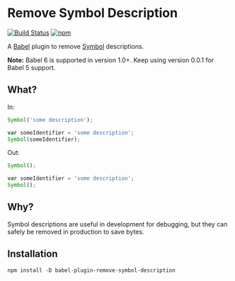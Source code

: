 # Remove Symbol Description

[![Build Status](https://travis-ci.org/kentor/babel-plugin-remove-symbol-description.svg)](https://travis-ci.org/kentor/babel-plugin-remove-symbol-description) [![npm](https://img.shields.io/npm/v/babel-plugin-remove-symbol-description.svg)](https://www.npmjs.com/package/babel-plugin-remove-symbol-description)

A [Babel][b] plugin to remove [Symbol][s] descriptions.

**Note:** Babel 6 is supported in version 1.0+. Keep using version 0.0.1
for Babel 5 support.

## What?

In:

```js
Symbol('some description');

var someIdentifier = 'some description';
Symbol(someIdentifier);
```

Out:

```js
Symbol();

var someIdentifier = 'some description';
Symbol();
```

## Why?

Symbol descriptions are useful in development for debugging, but they can safely
be removed in production to save bytes.

## Installation

```
npm install -D babel-plugin-remove-symbol-description
```

[b]: http://babeljs.io/
[s]: https://developer.mozilla.org/en-US/docs/Web/JavaScript/Reference/Global_Objects/Symbol
